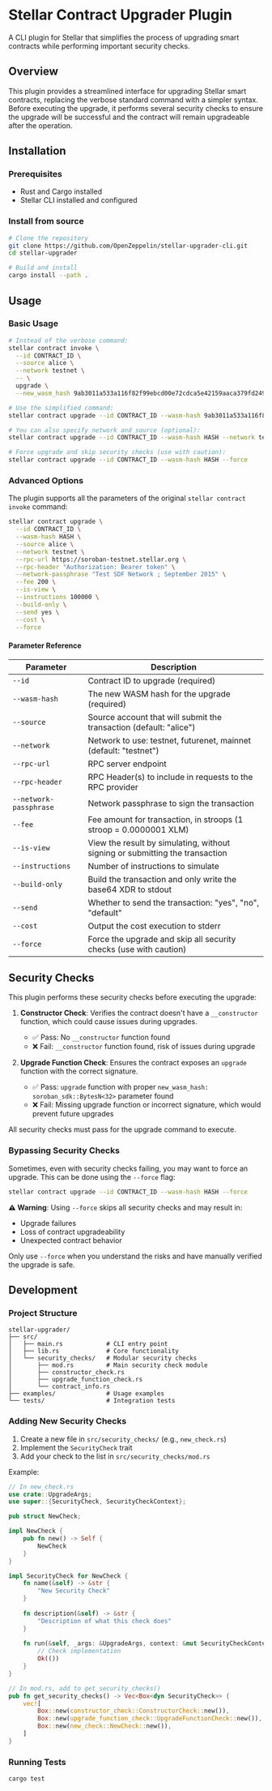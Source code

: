 # Stellar Contract Upgrader Plugin

A CLI plugin for Stellar that simplifies the process of upgrading smart contracts while performing important security checks.

## Overview

This plugin provides a streamlined interface for upgrading Stellar smart contracts, replacing the verbose standard command with a simpler syntax. Before executing the upgrade, it performs several security checks to ensure the upgrade will be successful and the contract will remain upgradeable after the operation.

## Installation

### Prerequisites

- Rust and Cargo installed
- Stellar CLI installed and configured

### Install from source

```bash
# Clone the repository
git clone https://github.com/OpenZeppelin/stellar-upgrader-cli.git
cd stellar-upgrader

# Build and install
cargo install --path .
```

## Usage

### Basic Usage

```bash
# Instead of the verbose command:
stellar contract invoke \
  --id CONTRACT_ID \
  --source alice \
  --network testnet \
  -- \
  upgrade \
  --new_wasm_hash 9ab3011a533a116f82f99ebcd00e72cdca5e42159aaca379fd249fdbd982d9ff

# Use the simplified command:
stellar contract upgrade --id CONTRACT_ID --wasm-hash 9ab3011a533a116f82f99ebcd00e72cdca5e42159aaca379fd249fdbd982d9ff

# You can also specify network and source (optional):
stellar contract upgrade --id CONTRACT_ID --wasm-hash HASH --network testnet --source alice

# Force upgrade and skip security checks (use with caution):
stellar contract upgrade --id CONTRACT_ID --wasm-hash HASH --force
```

### Advanced Options

The plugin supports all the parameters of the original `stellar contract invoke` command:

```bash
stellar contract upgrade \
  --id CONTRACT_ID \
  --wasm-hash HASH \
  --source alice \
  --network testnet \
  --rpc-url https://soroban-testnet.stellar.org \
  --rpc-header "Authorization: Bearer token" \
  --network-passphrase "Test SDF Network ; September 2015" \
  --fee 200 \
  --is-view \
  --instructions 100000 \
  --build-only \
  --send yes \
  --cost \
  --force
```

#### Parameter Reference

| Parameter | Description |
|-----------|-------------|
| `--id` | Contract ID to upgrade (required) |
| `--wasm-hash` | The new WASM hash for the upgrade (required) |
| `--source` | Source account that will submit the transaction (default: "alice") |
| `--network` | Network to use: testnet, futurenet, mainnet (default: "testnet") |
| `--rpc-url` | RPC server endpoint |
| `--rpc-header` | RPC Header(s) to include in requests to the RPC provider |
| `--network-passphrase` | Network passphrase to sign the transaction |
| `--fee` | Fee amount for transaction, in stroops (1 stroop = 0.0000001 XLM) |
| `--is-view` | View the result by simulating, without signing or submitting the transaction |
| `--instructions` | Number of instructions to simulate |
| `--build-only` | Build the transaction and only write the base64 XDR to stdout |
| `--send` | Whether to send the transaction: "yes", "no", "default" |
| `--cost` | Output the cost execution to stderr |
| `--force` | Force the upgrade and skip all security checks (use with caution) |

## Security Checks

This plugin performs these security checks before executing the upgrade:

1. **Constructor Check**: Verifies the contract doesn't have a `__constructor` function, which could cause issues during upgrades.
   - ✅ Pass: No `__constructor` function found
   - ❌ Fail: `__constructor` function found, risk of issues during upgrade

2. **Upgrade Function Check**: Ensures the contract exposes an `upgrade` function with the correct signature.
   - ✅ Pass: `upgrade` function with proper `new_wasm_hash: soroban_sdk::BytesN<32>` parameter found
   - ❌ Fail: Missing upgrade function or incorrect signature, which would prevent future upgrades

All security checks must pass for the upgrade command to execute.

### Bypassing Security Checks

Sometimes, even with security checks failing, you may want to force an upgrade. This can be done using the `--force` flag:

```bash
stellar contract upgrade --id CONTRACT_ID --wasm-hash HASH --force
```

**⚠️ Warning**: Using `--force` skips all security checks and may result in:
- Upgrade failures
- Loss of contract upgradeability
- Unexpected contract behavior

Only use `--force` when you understand the risks and have manually verified the upgrade is safe.

## Development

### Project Structure

```
stellar-upgrader/
├── src/
│   ├── main.rs            # CLI entry point
│   ├── lib.rs             # Core functionality
│   └── security_checks/   # Modular security checks
│       ├── mod.rs         # Main security check module
│       ├── constructor_check.rs
│       ├── upgrade_function_check.rs
│       └── contract_info.rs
├── examples/              # Usage examples
└── tests/                 # Integration tests
```

### Adding New Security Checks

1. Create a new file in `src/security_checks/` (e.g., `new_check.rs`)
2. Implement the `SecurityCheck` trait
3. Add your check to the list in `src/security_checks/mod.rs`

Example:

```rust
// In new_check.rs
use crate::UpgradeArgs;
use super::{SecurityCheck, SecurityCheckContext};

pub struct NewCheck;

impl NewCheck {
    pub fn new() -> Self {
        NewCheck
    }
}

impl SecurityCheck for NewCheck {
    fn name(&self) -> &str {
        "New Security Check"
    }
    
    fn description(&self) -> &str {
        "Description of what this check does"
    }
    
    fn run(&self, _args: &UpgradeArgs, context: &mut SecurityCheckContext) -> Result<(), String> {
        // Check implementation
        Ok(())
    }
}

// In mod.rs, add to get_security_checks()
pub fn get_security_checks() -> Vec<Box<dyn SecurityCheck>> {
    vec![
        Box::new(constructor_check::ConstructorCheck::new()),
        Box::new(upgrade_function_check::UpgradeFunctionCheck::new()),
        Box::new(new_check::NewCheck::new()),
    ]
}
```

### Running Tests

```bash
cargo test
```
